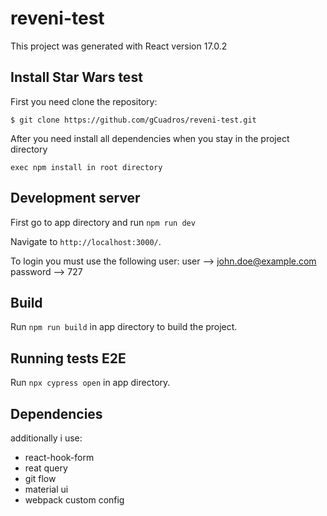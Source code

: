 # reveni-test

This project was generated with React version 17.0.2

## Install Star Wars test

First you need clone the repository:

```
$ git clone https://github.com/gCuadros/reveni-test.git

```

After you need install all dependencies when you stay in the project directory

```
exec npm install in root directory

```

## Development server

First go to app directory and run `npm run dev`

Navigate to `http://localhost:3000/`.

To login you must use the following user:
user --> john.doe@example.com
password --> 727

## Build

Run `npm run build` in app directory to build the project.

## Running tests E2E

Run `npx cypress open` in app directory.

## Dependencies

additionally i use:

- react-hook-form
- reat query
- git flow
- material ui
- webpack custom config
